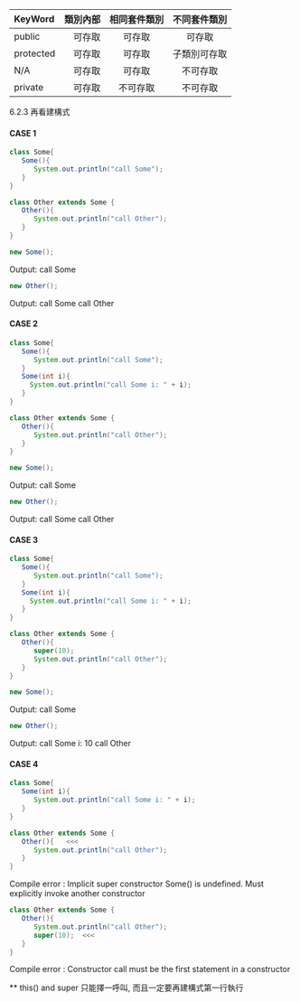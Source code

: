 



|KeyWord|類別內部|相同套件類別|不同套件類別
|:-----|----:|:----:|:----:|
|public|可存取|可存取|可存取|
|protected|可存取|可存取|子類別可存取|
|N/A|可存取|可存取|不可存取|
|private|可存取|不可存取|不可存取|


6.2.3 再看建構式

#### CASE 1
```java
class Some{
   Some(){
      System.out.println("call Some");
   }
}

class Other extends Some {
   Other(){
      System.out.println("call Other");
   }
}
```

```java
new Some();
```
Output: call Some

```java
new Other();
```
Output: 
call Some
call Other

#### CASE 2

```java
class Some{
   Some(){
      System.out.println("call Some");
   }
   Some(int i){
     System.out.println("call Some i: " + i);
   }
}

class Other extends Some {
   Other(){
      System.out.println("call Other");
   }
}
```

```java
new Some();
```
Output: call Some

```java
new Other();
```
Output: 
call Some
call Other

#### CASE 3

```java
class Some{
   Some(){
      System.out.println("call Some");
   }
   Some(int i){
     System.out.println("call Some i: " + i);
   }
}

class Other extends Some {
   Other(){
      super(10);
      System.out.println("call Other");
   }
}
```
```java
new Some();
```
Output: call Some

```java
new Other();
```
Output: 
call Some i: 10
call Other

#### CASE 4

```java
class Some{
   Some(int i){
      System.out.println("call Some i: " + i);
   }   
}
```
```java
class Other extends Some {
   Other(){   <<< 
      System.out.println("call Other");
   }
}
```
Compile error : Implicit super constructor Some() is undefined. Must explicitly invoke another constructor

```java
class Other extends Some {
   Other(){
      System.out.println("call Other");
	  super(10);  <<<
   }
}
```
Compile error : Constructor call must be the first statement in a constructor

** this() and super 只能擇一呼叫, 而且一定要再建構式第一行執行
